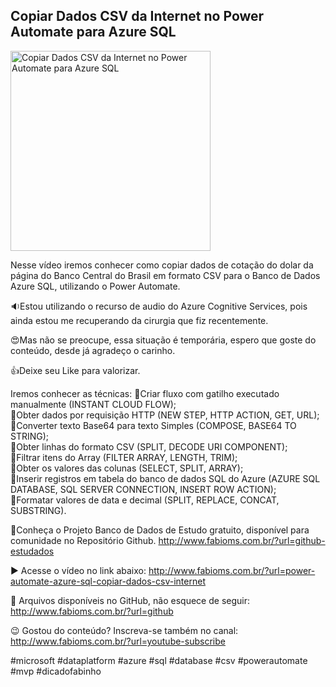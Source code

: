 ## Copiar Dados CSV da Internet no Power Automate para Azure SQL

<img src="https://fabioms.com.br//uploads/youtube/4OBypbM5WC0.png" alt="Copiar Dados CSV da Internet no Power Automate para Azure SQL" title="Azure SQL" width="320"/>

Nesse vídeo iremos conhecer como copiar dados de cotação do dolar da página do Banco Central do Brasil em formato CSV para o Banco de Dados Azure SQL, utilizando o Power Automate.

🔉Estou utilizando o recurso de audio do Azure Cognitive Services, pois ainda estou me recuperando da cirurgia que fiz recentemente.

😍Mas não se preocupe, essa situação é temporária, espero que goste do conteúdo, desde já agradeço o carinho.

👍Deixe seu Like para valorizar.

Iremos conhecer as técnicas:
🔹Criar fluxo com gatilho executado manualmente (INSTANT CLOUD FLOW);  
🔹Obter dados por requisição HTTP (NEW STEP, HTTP ACTION, GET, URL);  
🔹Converter texto Base64 para texto Simples (COMPOSE, BASE64 TO STRING);  
🔹Obter linhas do formato CSV (SPLIT, DECODE URI COMPONENT);  
🔹Filtrar itens do Array (FILTER ARRAY, LENGTH, TRIM);  
🔹Obter os valores das colunas (SELECT, SPLIT, ARRAY);  
🔹Inserir registros em tabela do banco de dados SQL do Azure (AZURE SQL DATABASE, SQL SERVER CONNECTION, INSERT ROW ACTION);  
🔹Formatar valores de data e decimal (SPLIT, REPLACE, CONCAT, SUBSTRING).  

🎁Conheça o Projeto Banco de Dados de Estudo gratuito, disponível para comunidade no Repositório Github.
http://www.fabioms.com.br/?url=github-estudados

▶️ Acesse o vídeo no link abaixo:
http://www.fabioms.com.br/?url=power-automate-azure-sql-copiar-dados-csv-internet

📁 Arquivos disponíveis no GitHub, não esquece de seguir:
http://www.fabioms.com.br/?url=github

😉 Gostou do conteúdo? Inscreva-se também no canal:
http://www.fabioms.com.br/?url=youtube-subscribe

#microsoft #dataplatform #azure #sql #database #csv #powerautomate #mvp #dicadofabinho 
 